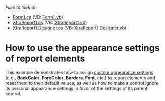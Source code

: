 <!-- default file list -->
*Files to look at*:

* [Form1.cs](./CS/Form1.cs) (VB: [Form1.vb](./VB/Form1.vb))
* [XtraReport1.cs](./CS/XtraReport1.cs) (VB: [XtraReport1.vb](./VB/XtraReport1.vb))
* [XtraReport1.Designer.cs](./CS/XtraReport1.Designer.cs) (VB: [XtraReport1.Designer.vb](./VB/XtraReport1.Designer.vb))
<!-- default file list end -->
# How to use the appearance settings of report elements


<p>This example demonstrates how to assign <a href="http://documentation.devexpress.com/#XtraReports/CustomDocument5165"><u>custom appearance settings</u></a> (e.g., <strong>BackColor</strong>, <strong>ForeColor</strong>, <strong>Borders</strong>, <strong>Font</strong>, etc.) to report elements and reset them to their default values, as well as how to make a control ignore its personal appearance settings in favor of the settings of its parent control.</p>

<br/>


